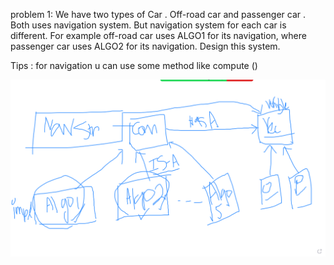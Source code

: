 problem 1:
We have two types of Car . Off-road car and passenger car . Both uses navigation system. But navigation system for each car is different. For example off-road car uses ALGO1 for its navigation, where passenger car uses ALGO2 for its navigation. Design this system.

Tips : for navigation u can use some method like compute ()

![img.png](img.png)